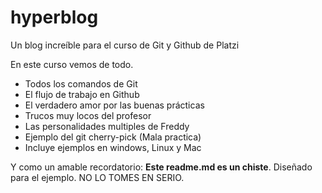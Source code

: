 # hyperblog
Un blog increíble para el curso de Git y Github de Platzi

En este curso vemos de todo.
-  Todos los comandos de Git
- El flujo de trabajo en Github
- El verdadero amor por las buenas prácticas
- Trucos muy locos del profesor
- Las personalidades multiples de Freddy
- Ejemplo del git cherry-pick (Mala practica)
- Incluye ejemplos en windows, Linux y Mac

Y como un amable recordatorio: **Este readme.md es un chiste**. Diseñado para el ejemplo. NO LO TOMES EN SERIO.